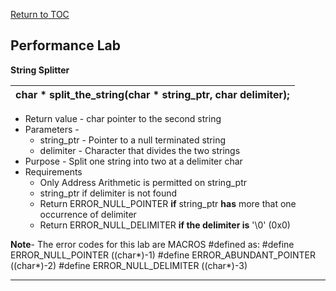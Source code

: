 <a href="https://github.com/CyberTrainingUSAF/05-C-Programming/blob/master/00-Table-of-Contents.md" rel="Return to TOC"> Return to TOC </a>

## Performance Lab

**String Splitter**

|char * split_the_string(char * string_ptr, char delimiter); |
|------------------------------------------------------------|

* Return value - char pointer to the second string
* Parameters - 
  * string_ptr - Pointer to a null terminated string
  * delimiter - Character that divides the two strings
* Purpose - Split one string into two at a delimiter char
* Requirements
  * Only Address Arithmetic is permitted on string_ptr
  * string_ptr if delimiter is not found
  * Return ERROR_NULL_POINTER **if** string_ptr **has** more that one occurrence of delimiter
  * Return ERROR_NULL_DELIMITER **if the delimiter is** '\0' (0x0)
  
**Note**- The error codes for this lab are MACROS #defined as:
  #define ERROR_NULL_POINTER ((char*)-1)
  #define ERROR_ABUNDANT_POINTER ((char*)-2)
  #define ERROR_NULL_DELIMITER ((char*)-3)

---


